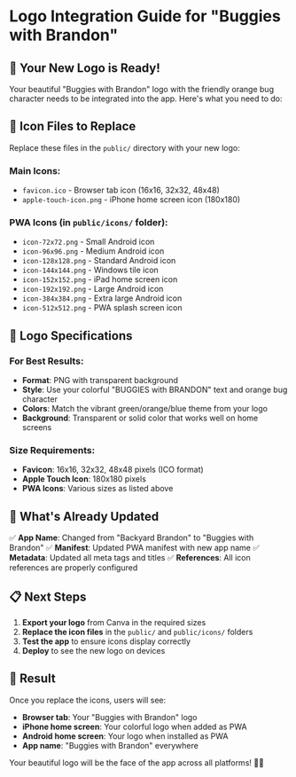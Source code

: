 # Logo Integration Guide for "Buggies with Brandon"

## 🎨 **Your New Logo is Ready!**

Your beautiful "Buggies with Brandon" logo with the friendly orange bug character needs to be integrated into the app. Here's what you need to do:

## 📱 **Icon Files to Replace**

Replace these files in the `public/` directory with your new logo:

### **Main Icons:**
- `favicon.ico` - Browser tab icon (16x16, 32x32, 48x48)
- `apple-touch-icon.png` - iPhone home screen icon (180x180)

### **PWA Icons (in `public/icons/` folder):**
- `icon-72x72.png` - Small Android icon
- `icon-96x96.png` - Medium Android icon  
- `icon-128x128.png` - Standard Android icon
- `icon-144x144.png` - Windows tile icon
- `icon-152x152.png` - iPad home screen icon
- `icon-192x192.png` - Large Android icon
- `icon-384x384.png` - Extra large Android icon
- `icon-512x512.png` - PWA splash screen icon

## 🎯 **Logo Specifications**

### **For Best Results:**
- **Format**: PNG with transparent background
- **Style**: Use your colorful "BUGGIES with BRANDON" text and orange bug character
- **Colors**: Match the vibrant green/orange/blue theme from your logo
- **Background**: Transparent or solid color that works well on home screens

### **Size Requirements:**
- **Favicon**: 16x16, 32x32, 48x48 pixels (ICO format)
- **Apple Touch Icon**: 180x180 pixels
- **PWA Icons**: Various sizes as listed above

## 🚀 **What's Already Updated**

✅ **App Name**: Changed from "Backyard Brandon" to "Buggies with Brandon"
✅ **Manifest**: Updated PWA manifest with new app name
✅ **Metadata**: Updated all meta tags and titles
✅ **References**: All icon references are properly configured

## 📋 **Next Steps**

1. **Export your logo** from Canva in the required sizes
2. **Replace the icon files** in the `public/` and `public/icons/` folders
3. **Test the app** to ensure icons display correctly
4. **Deploy** to see the new logo on devices

## 🎉 **Result**

Once you replace the icons, users will see:
- **Browser tab**: Your "Buggies with Brandon" logo
- **iPhone home screen**: Your colorful logo when added as PWA
- **Android home screen**: Your logo when installed as PWA
- **App name**: "Buggies with Brandon" everywhere

Your beautiful logo will be the face of the app across all platforms! 🐛✨
